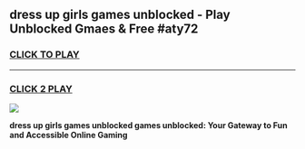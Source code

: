 
## dress up girls games unblocked - Play Unblocked Gmaes & Free #aty72
<h3>
<a href="https://premium.freeplayer.one?title=dress_up_girls_games_unblocked&ref=03M">CLICK TO PLAY</a></h3>
<hr>

<h3>
<a href="https://premium.freeplayer.one?title=dress_up_girls_games_unblocked&ref=03M">CLICK 2 PLAY</a>
  
</h3>

<a href="https://premium.freeplayer.one?title=dress_up_girls_games_unblocked&ref=03M"><img src="https://clearcache.store/games.png"></a>


**dress up girls games unblocked games unblocked: Your Gateway to Fun and Accessible Online Gaming**
